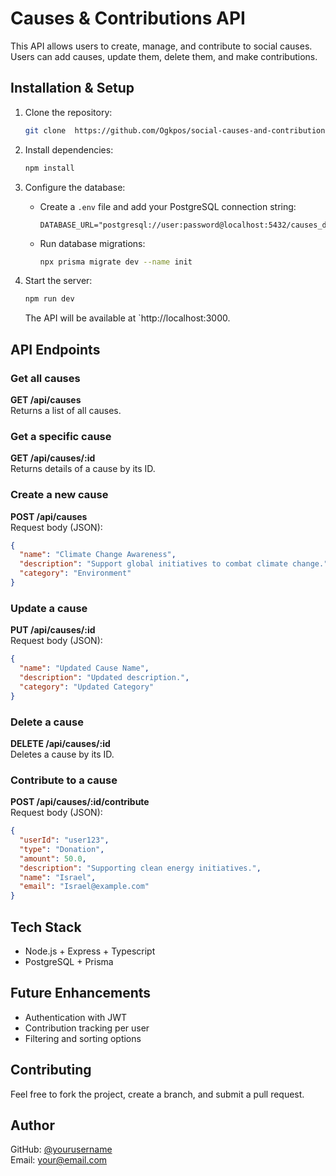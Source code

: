 # Causes & Contributions API

This API allows users to create, manage, and contribute to social causes. Users can add causes, update them, delete them, and make contributions.

## Installation & Setup

1. Clone the repository:

   ```sh
   git clone  https://github.com/Ogkpos/social-causes-and-contributions.git
   ```

2. Install dependencies:

   ```sh
   npm install
   ```

3. Configure the database:

   - Create a `.env` file and add your PostgreSQL connection string:
     ```
     DATABASE_URL="postgresql://user:password@localhost:5432/causes_db"
     ```
   - Run database migrations:
     ```sh
     npx prisma migrate dev --name init
     ```

4. Start the server:
   ```sh
   npm run dev
   ```
   The API will be available at `http://localhost:3000.

## API Endpoints

### Get all causes

**GET /api/causes**  
Returns a list of all causes.

### Get a specific cause

**GET /api/causes/:id**  
Returns details of a cause by its ID.

### Create a new cause

**POST /api/causes**  
Request body (JSON):

```json
{
  "name": "Climate Change Awareness",
  "description": "Support global initiatives to combat climate change.",
  "category": "Environment"
}
```

### Update a cause

**PUT /api/causes/:id**  
Request body (JSON):

```json
{
  "name": "Updated Cause Name",
  "description": "Updated description.",
  "category": "Updated Category"
}
```

### Delete a cause

**DELETE /api/causes/:id**  
Deletes a cause by its ID.

### Contribute to a cause

**POST /api/causes/:id/contribute**  
Request body (JSON):

```json
{
  "userId": "user123",
  "type": "Donation",
  "amount": 50.0,
  "description": "Supporting clean energy initiatives.",
  "name": "Israel",
  "email": "Israel@example.com"
}
```

## Tech Stack

- Node.js + Express + Typescript
- PostgreSQL + Prisma

## Future Enhancements

- Authentication with JWT
- Contribution tracking per user
- Filtering and sorting options

## Contributing

Feel free to fork the project, create a branch, and submit a pull request.

## Author

GitHub: [@yourusername](https://github.com/yourusername)  
Email: your@email.com

```

```
